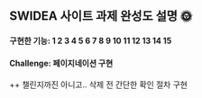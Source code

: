 ## SWIDEA 사이트 과제 완성도 설명 🌞

#### 구현한 기능: 1 2 3 4 5 6 7 8 9 10 11 12 13 14 15
#### Challenge: 페이지네이션 구현
++ 챌린지까진 아니고.. 삭제 전 간단한 확인 절차 구현
